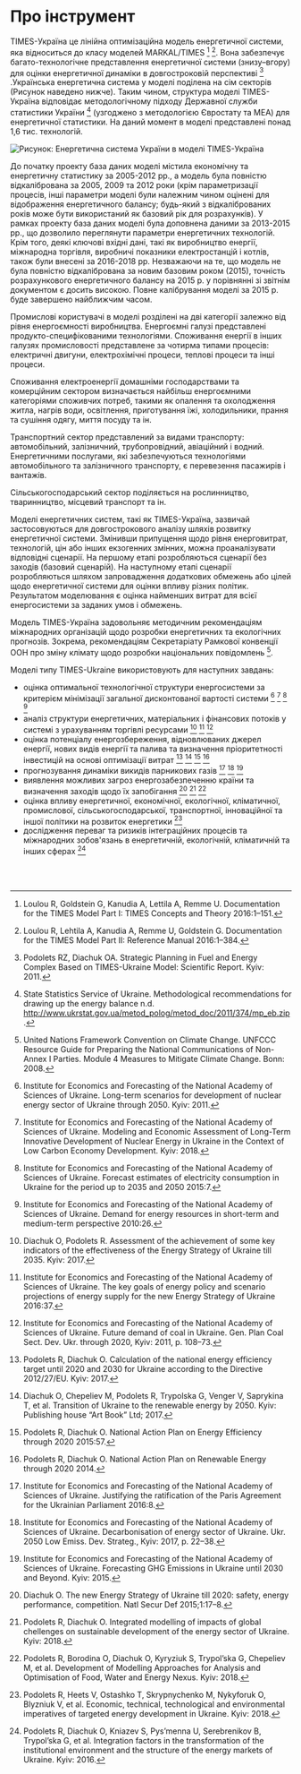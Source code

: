 # Про інструмент
TIMES-Україна це лінійна оптимізаційна модель енергетичної системи, яка відноситься до класу моделей MARKAL/TIMES [^1]
[^2].
Вона забезпечує багато-технологічне представлення енергетичної системи (знизу–вгору) для оцінки енергетичної динаміки в довгостроковій перспективі [^3]
.Українська енергетична система у моделі поділена на сім секторів (Рисунок наведено нижче). Таким чином, структура моделі TIMES-Україна відповідає методологічному підходу Державної служби статистики України [^4] (узгоджено з методологією Євростату та МЕА) для енергетичної статистики. На даний момент в моделі представлені понад 1,6 тис. технологій.

![Рисунок: Енергетична система України в моделі TIMES-Україна](images/model_structure_ua.png "Енергетична система України в моделі TIMES-Україна")

До початку проекту база даних моделі містила економічну та енергетичну статистику за 2005-2012 рр., а модель була повністю відкалібрована за 2005, 2009 та 2012 роки (крім параметризації процесів, інші параметри моделі були належним чином оцінені для відображення енергетичного балансу; будь-який з відкаліброваних років може бути використаний як базовий рік для розрахунків). У рамках проекту база даних моделі була доповнена даними за 2013-2015 рр., що дозволило переглянути параметри енергетичних технологій. Крім того, деякі ключові вхідні дані, такі як виробництво енергії, міжнародна торгівля, виробничі показники електростанцій і котлів, також були внесені за 2016-2018 рр. Незважаючи на те, що модель не була повністю відкалібрована за новим базовим роком (2015), точність розрахункового енергетичного балансу на 2015 р. у порівнянні зі звітнім документом є досить високою. Повне калібрування моделі за 2015 р. буде завершено найближчим часом.

Промислові користувачі в моделі розділені на дві категорії залежно від рівня енергоємності виробництва. Енергоємні галузі представлені продукто-специфікованими технологіями. Споживання енергії в інших галузях промисловості представлене за чотирма типами процесів: електричні двигуни, електрохімічні процеси, теплові процеси та інші процеси.

Споживання електроенергії домашніми господарствами та комерційним сектором визначається найбільш енергоємними категоріями споживчих потреб, такими як опалення та охолодження житла, нагрів води, освітлення, приготування їжі, холодильники, прання та сушіння одягу, миття посуду та ін.

Транспортний сектор представлений за видами транспорту: автомобільний, залізничний, трубопровідний, авіаційний і водний. Енергетичними послугами, які забезпечуються технологіями автомобільного та залізничного транспорту, є перевезення пасажирів і вантажів.

Сільськогосподарський сектор поділяється на рослинництво, тваринництво, місцевий транспорт та ін.
 
Моделі енергетичних систем, такі як TIMES-Україна, зазвичай застосовуються для довгострокового аналізу шляхів розвитку енергетичної системи. Змінивши припущення щодо рівня енерговитрат, технологій, цін або інших екзогенних змінних, можна проаналізувати відповідні сценарії. На першому етапі розробляються сценарії без заходів (базовий сценарій). На наступному етапі сценарії розробляються шляхом запровадження додаткових обмежень або цілей щодо енергетичної системи для оцінки впливу різних політик. Результатом моделювання є оцінка найменших витрат для всієї енергосистеми за заданих умов і обмежень.

Модель TIMES-Україна задовольняє методичним рекомендаціям міжнародних організацій щодо розробки енергетичних та екологічних прогнозів. Зокрема, рекомендаціям Секретаріату Рамкової конвенції ООН про зміну клімату щодо розробки національних повідомлень [^5].

Моделі типу TIMES-Ukraine використовують для наступних завдань:
- oцінка оптимальної технологічної структури енергосистеми за критерієм мінімізації загальної дисконтованої вартості системи [^6]
[^7]
[^8]
[^9]
- аналіз структури енергетичних, матеріальних і фінансових потоків у системі з урахуванням торгівлі ресурсами [^10]
[^11]
[^12]
- оцінка потенціалу енергозбереження, відновлюваних джерел енергії, нових видів енергії та палива та визначення пріоритетності інвестицій на основі оптимізації витрат [^13]
[^14]
[^15]
[^16]
- прогнозування динаміки викидів парникових газів [^17]
[^18]
[^19]
- виявлення можливих загроз енергозабезпеченню країни та визначення заходів щодо їх запобігання [^20]
[^21]
[^22]
- оцінка впливу енергетичної, економічної, екологічної, кліматичної, промислової, сільськогосподарської, транспортної, інноваційної та іншої політики на розвиток енергетики [^23]
- дослідження переваг та ризиків інтеграційних процесів та міжнародних зобов'язань в енергетичній, екологічній, кліматичній та інших сферах [^24]

<br/><br/>

[^1]: Loulou R, Goldstein G, Kanudia A, Lettila A, Remme U. Documentation for the TIMES Model Part I: TIMES Concepts and Theory 2016:1–151.

[^2]: Loulou R, Lehtila A, Kanudia A, Remme U, Goldstein G. Documentation for the TIMES Model Part II: Reference Manual 2016:1–384.

[^3]: Podolets RZ, Diachuk OA. Strategic Planning in Fuel and Energy Complex Based on TIMES-Ukraine Model: Scientific Report. Kyiv: 2011.

[^4]: State Statistics Service of Ukraine. Methodological recommendations for drawing up the energy balance n.d. http://www.ukrstat.gov.ua/metod_polog/metod_doc/2011/374/mp_eb.zip.

[^5]: United Nations Framework Convention on Climate Change. UNFCCC Resource Guide for Preparing the National Communications of Non-Annex I Parties. Module 4 Measures to Mitigate Climate Change. Bonn: 2008.

[^6]: Institute for Economics and Forecasting of the National Academy of Sciences of Ukraine. Long-term scenarios for development of nuclear energy sector of Ukraine through 2050. Kyiv: 2011.

[^7]: Institute for Economics and Forecasting of the National Academy of Sciences of Ukraine. Modeling and Economic Assessment of Long-Term Innovative Development of Nuclear Energy in Ukraine in the Context of Low Carbon Economy Development. Kyiv: 2018.

[^8]: Institute for Economics and Forecasting of the National Academy of Sciences of Ukraine. Forecast estimates of electricity consumption in Ukraine for the period up to 2035 and 2050 2015:7.

[^9]: Institute for Economics and Forecasting of the National Academy of Sciences of Ukraine. Demand for energy resources in short-term and medium-term perspective 2010:26.

[^10]: Diachuk O, Podolets R. Assessment of the achievement of some key indicators of the effectiveness of the Energy Strategy of Ukraine till 2035. Kyiv: 2017.

[^11]: Institute for Economics and Forecasting of the National Academy of Sciences of Ukraine. The key goals of energy policy and scenario projections of energy supply for the new Energy Strategy of Ukraine 2016:37.

[^12]: Institute for Economics and Forecasting of the National Academy of Sciences of Ukraine. Future demand of coal in Ukraine. Gen. Plan Coal Sect. Dev. Ukr. through 2020, Kyiv: 2011, p. 108–73.

[^13]: Podolets R, Diachuk О. Calculation of the national energy efficiency target until 2020 and 2030 for Ukraine according to the Directive 2012/27/EU. Kyiv: 2017.

[^14]: Diachuk О, Chepeliev М, Podolets R, Trypolska G, Venger V, Saprykina T, et al. Transition of Ukraine to the renewable energy by 2050. Kyiv: Publishing house “Art Book” Ltd; 2017.

[^15]: Podolets R, Diachuk О. National Action Plan on Energy Efficiency through 2020 2015:57.

[^16]: Podolets R, Diachuk О. National Action Plan on Renewable Energy through 2020 2014.

[^17]: Institute for Economics and Forecasting of the National Academy of Sciences of Ukraine. Justifying the ratification of the Paris Agreement for the Ukrainian Parliament 2016:8.

[^18]: Institute for Economics and Forecasting of the National Academy of Sciences of Ukraine. Decarbonisation of energy sector of Ukraine. Ukr. 2050 Low Emiss. Dev. Strateg., Kyiv: 2017, p. 22–38.

[^19]: Institute for Economics and Forecasting of the National Academy of Sciences of Ukraine. Forecasting GHG Emissions in Ukraine until 2030 and Beyond. Kyiv: 2015.

[^20]: Diachuk О. The new Energy Strategy of Ukraine till 2020: safety, energy performance, competition. Natl Secur Def 2015;1:17–8.

[^21]: Podolets R, Diachuk О. Integrated modelling of impacts of global chellenges on sustainable development of the energy sector of Ukraine. Kyiv: 2018.

[^22]: Podolets R, Borodina O, Diachuk О, Kyryziuk S, Trypol’ska G, Chepeliev М, et al. Development of Modelling Approaches for Analysis and Optimisation of Food, Water and Energy Nexus. Kyiv: 2018.

[^23]: Podolets R, Heets V, Ostashko T, Skrypnychenko M, Nykyforuk O, Blyzniuk V, et al. Economic, technical, technological and environmental imperatives of targeted energy development in Ukraine. Kyiv: 2018.

[^24]: Podolets R, Diachuk О, Kniazev S, Pys’menna U, Serebrenikov B, Trypol’ska G, et al. Integration factors in the transformation of the institutional environment and the structure of the energy markets of Ukraine. Kyiv: 2016.
